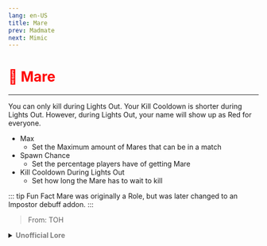 ```yaml
---
lang: en-US
title: Mare
prev: Madmate
next: Mimic
---
```


# <font color=red>🐴 <b>Mare</b></font> <Badge text="Impostor" type="tip" vertical="middle"/>
---

You can only kill during Lights Out. Your Kill Cooldown is shorter during Lights Out. However, during Lights Out, your name will show up as Red for everyone.
* Max
  * Set the Maximum amount of Mares that can be in a match
* Spawn Chance
  * Set the percentage players have of getting Mare
* Kill Cooldown During Lights Out
  * Set how long the Mare has to wait to kill

::: tip Fun Fact
Mare was originally a Role, but was later changed to an Impostor debuff addon.
:::

> From: TOH

<details>
<summary><b><font color=gray>Unofficial Lore</font></b></summary>

Placeholder: This role is a ROLE OH EM GOSH
> Submitted by: Member
</details>